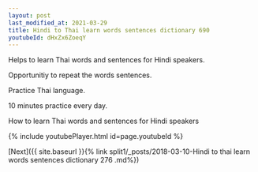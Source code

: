 ```yaml
---
layout: post
last_modified_at: 2021-03-29
title: Hindi to Thai learn words sentences dictionary 690 
youtubeId: dHxZx6ZoeqY
---
```

 
 
Helps to learn Thai words and sentences for Hindi speakers.

Opportunitiy to repeat the words sentences. 

Practice Thai language. 
 
10 minutes practice every day. 
 
How to learn Thai words and sentences for Hindi speakers 
 
{% include youtubePlayer.html id=page.youtubeId %}
 
 
[Next]({{ site.baseurl }}{% link  split1/_posts/2018-03-10-Hindi to thai learn words sentences dictionary 276 .md%})
 
